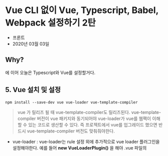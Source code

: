 # Vue CLI 없이 Vue, Typescript, Babel, Webpack 설정하기 2탄

- 프론트
- 2020년 03월 03일

## Why?

에 이어 오늘은 Typescript와 Vue를 설정할거다.

## 5. Vue 설치 및 설정

    npm install --save-dev vue vue-loader vue-template-compiler

> vue 가 릴리즈 될 때 vue-template-compiler도 릴리즈된다. vue-template-compiler 버전이 vue 패키지와 동기되어야 vue-loader가 vue를 웹팩이 이해할 수 있는 코드로 생산할 수 있다.  즉 프로젝트에서 vue를 업그레이드 했으면 반드시 vue-template-compiler 버전도 맞춰줘야한다.

- vue-loader : vue-loader는 rule 설정 외에 추가적으로 vue loader 플러그인을 설정해야한다. 예를 들어 **new VueLoaderPlugin()** 을 해야 .vue 파일의 <script> 블록이 웹팩의  /\.js$/ 의 바벨 로더에도 적용될 수 있다.

webpack.config.js에 아래를 추가해주자.

    const VueLoaderPlugin = require('vue-loader/lib/plugin');
    
    module.exports = {
    	mode: 'development',
      plugins: [
        new VueLoaderPlugin()
      ],
      module: {
        rules: [
          { 
            test: /\.js$/, 
            exclude: /node_modules/, 
            loader: "babel-loader"
          },
          {
            test: /\.vue$/,
            loader: 'vue-loader'
          }
        ]
      }
    };

.vue 파일의 <style> 블록과 .css 파일을 처리하기 위해 vue-style-loader와 css-loader 를 설치하자

    npm install --save-dev vue-style-loader css-loader

webpack.config.js 파일에도 추가하자.

    module.exports = {
      module: {
        rules: [      
          {
            test: /\.css$/,
            use: [
              'vue-style-loader',
              'css-loader'
            ]
          }
        ]
      }
    };

Vue 루트 인스턴스를 <div id="app"></div>에 마운트 시키려면 dist/index.html 에 위 DOM이 있어야 한다. 이 작업을 위해 public/index.html 파일을 만들고 아래와 같이 작성한다.

    <!DOCTYPE html>
    <html>
      <head>
        <meta charset="UTF-8">
        <title>Webpack App</title>
      </head>
      <body>
        <div id="app"></div>
      </body>
    </html>

webpack.config.js의 HtmlWebpackPlugin에 template 옵션을 추가하여 위 html을 기반으로 index.html이 만들어지게 설정한다. npm run build를 해보면 dist/index.html 파일에 <div id="app"></div>이 보일 것이다.

    module.exports = {
      plugins: [
        new HtmlWebpackPlugin({
          template: 'public/index.html'
        })
    	]
    }

테스트를 위해 간단히 vue-router가 적용된 vue앱을 만들어보자. 우선 vue-router을 설치한다.

    npm install --save-dev vue-router

src에 router/index.js 파일을 만들고 아래와 같이 입력한다.

    // router/index.js
    import Vue from "vue"
    import VueRouter from "vue-router"
    import Hello from "../components/Hello.vue"
    
    Vue.use(VueRouter)
    
    export default new VueRouter({
      mode: "history",
      base: process.env.BASE_URL,
      routes: [
        {
          path: "/",
          name: "Hello",
          component: Hello
        }
      ]
    })

    // index.js
    import Vue from "vue";
    import App from "./App.vue";
    import router from "./router";
    
    new Vue({
      render: h => h(App),
      router
    }).$mount("#app");

    // App.vue
    <template>
      <div id="app">
        <router-view></router-view>
      </div>  
    </template>

    // Hello.vue
    <template>
      <p>{{ greeting }} world!</p>
    </template>
    <script>
    module.exports = {
      data: function () {
        return {
          greeting: 'Hello'
        }
      }
    }
    </script>
    <style scoped>
    p {
      font-size: 2em;
      text-align: center;
    }
    </style>

npm run start:dev 를 했을 때 아래 화면이 보이면 제대로 설정된 것이다.

![Vue%20CLI%20Vue%20Typescript%20Babel%20Webpack%202/Untitled.png](Vue%20CLI%20Vue%20Typescript%20Babel%20Webpack%202/Untitled.png)

**추가 설정**

router/index.js 에서 import Hello from "../components/Hello.vue" 를 매번 ../ 식으로 쓰는 게 귀찮을 때! webpack resolve 설정을 통해 src를 기준으로 모듈을 찾을 수 있다. webpack.config.js 에 아래와 같이 추가하면 **import Hello from "@/components/Hello.vue"** 를 사용할 수 있다. 또 .vue 확장자를 빼고 입력하고 싶다면 extensions를 추가하면 된다. 웹팩이 알아서 파일 확장자를 처리해준다.

    module.exports = {
      resolve: {
        alias: {
          '@': path.resolve(__dirname, 'src')
        },
    		extensions: ['.js', '.vue']
      }
    };

- **resolve** : 모듈을 어떻게 처리할지 정의 만약 ES2015에서 import 'lodash' 를 사용한다면 웹팩에서 lodash를 어떻게 볼 것인지 lodash.js로 볼지 lodash.ts 로 볼 지 등을 정의한다.

> 물론 이 외에도 설정할 게 많겠지만...... 일단은 여기까지 하고 Vue에서 Typescript 사용하는 방법을 이어가려고 한다. 나중에 이 설정을 기반으로 실제로 프로젝트를 진행하게 된다면 문제가 쏟아질 듯 싶다....

## 6. Vue에서 Typescript 설치 및 설정

typescript와 ts-loader 패키지를 설치한다.

    npm install --save-dev typescript ts-loader

- typescript : 타입스크립트
- ts-loader : 웹팩 로더 패키지

webpack.config.js 에 아래 내용을 추가한다. 이제 .vue 파일 안의 ts도 .ts 파일도 ts-loader에 의해 처리된다.

    module.exports = {
    	entry: './src/index.ts',
      module: {
          {
            test: /\.ts$/,
    				exclude: /node_modules/,
            loader: 'ts-loader',
            options: { appendTsSuffixTo: [/\.vue$/] }
          }
        ]
      },
      resolve: {
        extensions: ['.ts', 'tsx', '.js', '.vue']
      }
    };

typescript 설정을 위해 프로젝트 루트 폴더에 tsconfig.json 파일을 생성하고 아래 내용을 입력한다.

    {
      "compilerOptions": {
        "outDir": "./dist/",
        "strict": true,
        "module": "es2015",
        "target": "es5",
    		"moduleResolution": "node",
        "sourceMap": true,
        "allowSyntheticDefaultImports": true
      },
      "include": [
        "src/**/*"
      ],
      "exclude": [
        "node_modules",
        "**/*.spec.ts"
      ]
    }

- allowSyntheticDefaultImports : export default 를 export 한 값들을 가지는 객체로 설정

테스트를 위해 프로젝트 코드 수정하자. 우선 src/index.js, src/router/index.js → src/index.ts, src/router/index.ts 로 바꾼다. Hello.vue의 내용을 아래처럼 바꾼다. Vue 컴포넌트 안에서 Typescript를 사용하려면 Vue.component 또는 Vue.extend로 컴포넌트를 정의해야한다. 타입스크립트가 Vue 컴포넌트 타입 유추를 할 수 있게 하기 위해서다.

    <template>
      <p>{{ greeting }} world!</p>
    </template>
    <script lang="ts">
    import Vue from 'vue'
    export default Vue.extend({
      data: function () {
        return {
          greeting: 'Hello'
        }
      }
    })
    </script>
    <style scoped>
    p {
      font-size: 2em;
      text-align: center;
    }
    </style>

실행하려고 하면 .vue 파일이 import 되지 않는 오류를 발견할 것이다. ts 파일에 .vue 파일을 임포트하려면 추가적인 설정이 필요하다. src/shims-vue.d.ts 파일을 생성하여 이렇게 적자.

    declare module "*.vue" {
      import Vue from "vue";
      export default Vue;
    }

저장 후 실행해보면 잘된다.

다음 TIL에서는 vue-class-component 데코레이터를 사용하여 컴포넌트를 선언할 때 클래스 기반 API를 이용하는 방식을 적용해봐야지!